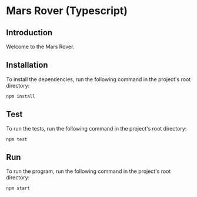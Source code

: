 # Mars Rover (Typescript)

## Introduction
Welcome to the Mars Rover.

## Installation
To install the dependencies, run the following command in the project's root directory:
```
npm install
```

## Test
To run the tests, run the following command in the project's root directory:
```
npm test
```

## Run
To run the program, run the following command in the project's root directory:
```
npm start
```